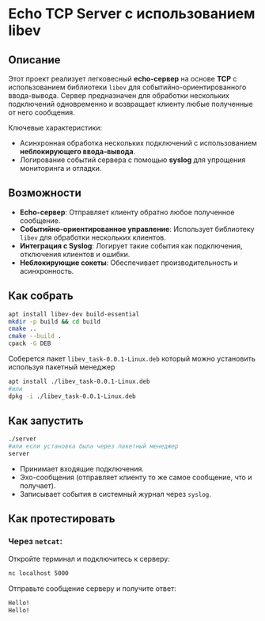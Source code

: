 # Echo TCP Server с использованием libev

## Описание
Этот проект реализует легковесный **echo-сервер** на основе **TCP** с использованием библиотеки `libev` для событийно-ориентированного ввода-вывода. Сервер предназначен для обработки нескольких подключений одновременно и возвращает клиенту любые полученные от него сообщения.

Ключевые характеристики:
- Асинхронная обработка нескольких подключений с использованием **неблокирующего ввода-вывода**.
- Логирование событий сервера с помощью **syslog** для упрощения мониторинга и отладки.

## Возможности
- **Echo-сервер**: Отправляет клиенту обратно любое полученное сообщение.
- **Событийно-ориентированное управление**: Использует библиотеку `libev` для обработки нескольких клиентов.
- **Интеграция с Syslog**: Логирует такие события как подключения, отключения клиентов и ошибки.
- **Неблокирующие сокеты**: Обеспечивает производительность и асинхронность.

## Как собрать
````bash
apt install libev-dev build-essential
mkdir -p build && cd build
cmake ..
cmake --build . 
cpack -G DEB
````
Соберется пакет `libev_task-0.0.1-Linux.deb` который можно установить используя пакетный менеджер
````bash
apt install ./libev_task-0.0.1-Linux.deb 
#или
dpkg -i ./libev_task-0.0.1-Linux.deb
````
## Как запустить
````bash
./server
#или если установка была через пакетный менеджер
server
````
- Принимает входящие подключения.
- Эхо-сообщения (отправляет клиенту то же самое сообщение, что и получает).
- Записывает события в системный журнал через `syslog`.

## Как протестировать
### Через `netcat`:
Откройте терминал и подключитесь к серверу:
````bash
nc localhost 5000
````
Отправьте сообщение серверу и получите ответ:
````bash
Hello!
Hello!
````

